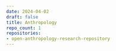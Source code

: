 ```yaml
---
date: 2024-04-02
draft: false
title: Anthropology
repo_count: 1
repositories:
- open-anthropology-research-repository
---
```



